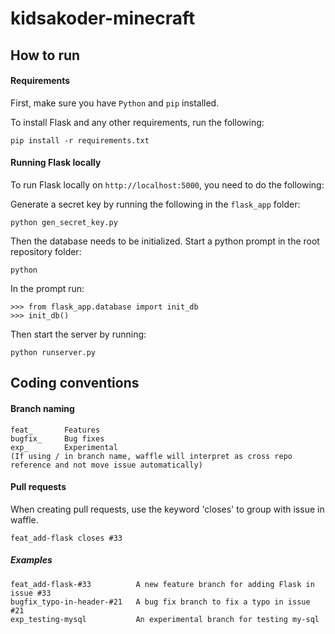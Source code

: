 kidsakoder-minecraft
====================

## How to run 
#### Requirements
First, make sure you have ```Python``` and ```pip``` installed.

To install Flask and any other requirements, run the following:
```
pip install -r requirements.txt
```

#### Running Flask locally
To run Flask locally on ```http://localhost:5000```, you need to do the following:

Generate a secret key by running the following in the ```flask_app``` folder:
```
python gen_secret_key.py
```
Then the database needs to be initialized. Start a python prompt in the root repository folder:
```
python
```
In the prompt run:
```
>>> from flask_app.database import init_db
>>> init_db()
```
Then start the server by running:
```
python runserver.py
```

## Coding conventions
#### Branch naming
```
feat_       Features
bugfix_     Bug fixes
exp_        Experimental
(If using / in branch name, waffle will interpret as cross repo reference and not move issue automatically)
```
#### Pull requests
When creating pull requests, use the keyword 'closes' to group with issue in waffle.
```
feat_add-flask closes #33
```
##### Examples
```
feat_add-flask-#33          A new feature branch for adding Flask in issue #33
bugfix_typo-in-header-#21   A bug fix branch to fix a typo in issue #21
exp_testing-mysql           An experimental branch for testing my-sql
```

